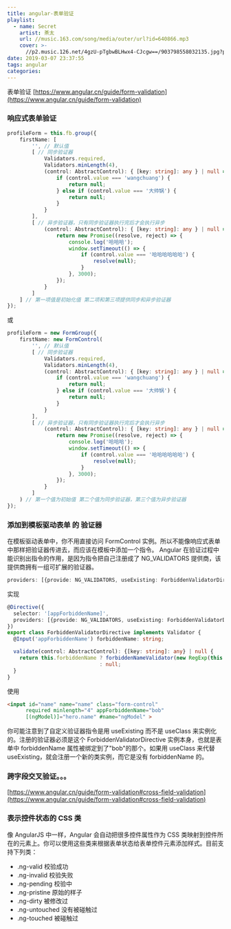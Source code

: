 ```yaml
---
title: angular-表单验证
playlist:
  - name: Secret
    artist: 茶太
    url: //music.163.com/song/media/outer/url?id=640866.mp3
    cover: >-
      //p2.music.126.net/4gzU-pTgbwBLHwx4-CJcgw==/903798558032135.jpg?param=90y90
date: 2019-03-07 23:37:55
tags: angular
categories:
---
```


表单验证
[https://www.angular.cn/guide/form-validation](https://www.angular.cn/guide/form-validation)

<!-- more -->


### 响应式表单验证

```ts
profileForm = this.fb.group({
    firstName: [
        '', // 默认值
        [ // 同步验证器
            Validators.required,
            Validators.minLength(4),
            (control: AbstractControl): { [key: string]: any } | null => {
                if (control.value === 'wangchuang') {
                    return null;
                } else if (control.value === '大帅锅') {
                    return null;
                }
            }
        ],
        [ // 异步验证器，只有同步验证器执行完后才会执行异步
            (control: AbstractControl): { [key: string]: any } | null => {
                return new Promise((resolve, reject) => {
                    console.log('哈哈哈');
                    window.setTimeout(() => {
                        if (control.value === '哈哈哈哈哈哈') {
                            resolve(null);
                        }
                    }, 3000);
                });
            }
        ]
    ] // 第一项值是初始化值 第二项和第三项提供同步和异步验证器
});
```
或
```ts
profileForm = new FormGroup({
    firstName: new FormControl(
        '', // 默认值
        [ // 同步验证器
            Validators.required,
            Validators.minLength(4),
            (control: AbstractControl): { [key: string]: any } | null => {
                if (control.value === 'wangchuang') {
                    return null;
                } else if (control.value === '大帅锅') {
                    return null;
                }
            }
        ],
        [ // 异步验证器，只有同步验证器执行完后才会执行异步
            (control: AbstractControl): { [key: string]: any } | null => {
                return new Promise((resolve, reject) => {
                    console.log('哈哈哈');
                    window.setTimeout(() => {
                        if (control.value === '哈哈哈哈哈哈') {
                            resolve(null);
                        }
                    }, 3000);
                });
            }
        ]
    ) // 第一个值为初始值 第二个值为同步验证器，第三个值为异步验证器
});
```

### 添加到模板驱动表单 的 验证器
在模板驱动表单中，你不用直接访问 FormControl 实例。所以不能像响应式表单中那样把验证器传进去，而应该在模板中添加一个指令。
Angular 在验证过程中能识别出指令的作用，是因为指令把自己注册成了 NG_VALIDATORS 提供商，该提供商拥有一组可扩展的验证器。
```ts
providers: [{provide: NG_VALIDATORS, useExisting: ForbiddenValidatorDirective, multi: true}]
```
实现
```ts
@Directive({
  selector: '[appForbiddenName]',
  providers: [{provide: NG_VALIDATORS, useExisting: ForbiddenValidatorDirective, multi: true}]
})
export class ForbiddenValidatorDirective implements Validator {
  @Input('appForbiddenName') forbiddenName: string;

  validate(control: AbstractControl): {[key: string]: any} | null {
    return this.forbiddenName ? forbiddenNameValidator(new RegExp(this.forbiddenName, 'i'))(control)
                              : null;
  }
}
```
使用
```html
<input id="name" name="name" class="form-control"
      required minlength="4" appForbiddenName="bob"
      [(ngModel)]="hero.name" #name="ngModel" >
```
你可能注意到了自定义验证器指令是用 useExisting 而不是 useClass 来实例化的。注册的验证器必须是这个 ForbiddenValidatorDirective 实例本身，也就是表单中 forbiddenName 属性被绑定到了"bob"的那个。如果用 useClass 来代替 useExisting，就会注册一个新的类实例，而它是没有 forbiddenName 的。


### 跨字段交叉验证。。。
[https://www.angular.cn/guide/form-validation#cross-field-validation](https://www.angular.cn/guide/form-validation#cross-field-validation)


### 表示控件状态的 CSS 类
像 AngularJS 中一样，Angular 会自动把很多控件属性作为 CSS 类映射到控件所在的元素上。你可以使用这些类来根据表单状态给表单控件元素添加样式。目前支持下列类：

* .ng-valid 校验成功
* .ng-invalid 校验失败
* .ng-pending 校验中
* .ng-pristine 原始的样子
* .ng-dirty 被修改过
* .ng-untouched 没有被碰触过
* .ng-touched 被碰触过